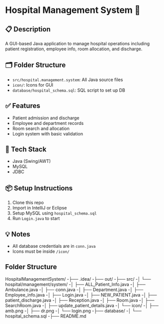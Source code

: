 # Hospital Management System 🏥

## 📋 Description
A GUI-based Java application to manage hospital operations including patient registration, employee info, room allocation, and discharge.

## 🗂️ Folder Structure
- `src/hospital.management.system`: All Java source files
- `icon/`: Icons for GUI
- `database/hospital_schema.sql`: SQL script to set up DB

## ✅ Features
- Patient admission and discharge
- Employee and department records
- Room search and allocation
- Login system with basic validation

## 🧰 Tech Stack
- Java (Swing/AWT)
- MySQL
- JDBC

## 📦 Setup Instructions
1. Clone this repo
2. Import in IntelliJ or Eclipse
3. Setup MySQL using `hospital_schema.sql`
4. Run `Login.java` to start

## 💡 Notes
- All database credentials are in `conn.java`
- Icons must be inside `/icon/`
## Folder Structure
HospitalManagementSystem/
-├── .idea/
-├── out/
-├── src/
-│   └── hospital/management/system/
-│       ├── ALL_Patient_Info.java
-│       ├── Ambulance.java
-│       ├── conn.java
-│       ├── Department.java
-│       ├── Employee_info.java
-│       ├── Login.java
-│       ├── NEW_PATIENT.java
-│       ├── patient_discharge.java
-│       ├── Reception.java
-│       ├── Room.java
-│       ├── SearchRoom.java
-│       ├── update_patient_details.java
-│   └── icon/
-│       ├── amb.png
-│       ├── dr.png
-│       └── login.png
-├── database/
-│   └── hospital_schema.sql
-├── README.md

